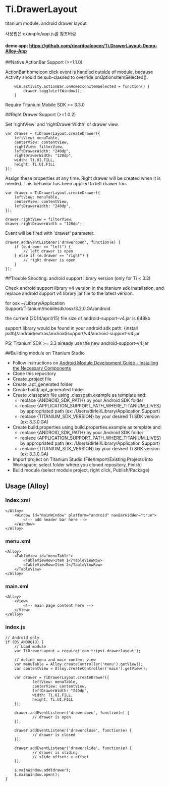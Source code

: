 Ti.DrawerLayout
===============

titanium module: android drawer layout


사용법은 example/app.js를 참조바람


#### demo app: https://github.com/ricardoalcocer/Ti.DrawerLayout-Demo-Alloy-App


##Native ActionBar Support (>=1.1.0)

ActionBar homeIcon click event is handled outside of module, because Activity should be sub-classed to override onOptionsItemSelected().

```
	win.activity.actionBar.onHomeIconItemSelected = function() {
		drawer.toggleLeftWindow();
	}
```

Require Titanium Mobile SDK >= 3.3.0


##Right Drawer Support (>=1.0.2)

Set 'rightView' and 'rightDrawerWidth' of drawer view.


```
var drawer = TiDrawerLayout.createDrawer({
    leftView: menuTable,
    centerView: contentView,
	rightView: filterView,
    leftDrawerWidth: "240dp",
	rightDrawerWidth: "120dp",
    width: Ti.UI.FILL,
    height: Ti.UI.FILL
});
```


Assign these properties at any time. Right drawer will be created when it is needed. This behavior has been applied to left drawer too.

```
var drawer = TiDrawerLayout.createDrawer({
    leftView: menuTable,
    centerView: contentView,
    leftDrawerWidth: "240dp",
});

drawer.rightView = filterView;
drawer.rightDrawerWidth = "120dp";
```


Event will be fired with 'drawer' parameter.

```
drawer.addEventListener('draweropen', function(e) {
	if (e.drawer == "left") {
        // left drawer is open
	} else if (e.drawer == "right") {
        // right drawer is open
	}
});
```


##Trouble Shooting: android support library version (only for Ti < 3.3)

Check android support library v4 version in the titanium sdk installation,
and replace android support v4 library jar file to the latest version.

for osx
~/Library/Application Support/Titanium/mobilesdk/osx/3.2.0.GA/android

the current (2014/april/15) file size of android-support-v4.jar is 648kb


support library would be found in your android sdk path:
{install path}/android/extras/android/support/v4/android-support-v4.jar

PS: Titanium SDK >= 3.3 already use the new android-support-v4.jar


##Building module on Titanium Studio

- Follow instructions on [Android Module Development Guide - Installing the Necessary Components](http://docs.appcelerator.com/titanium/latest/#!/guide/Android_Module_Development_Guide-section-29004945_AndroidModuleDevelopmentGuide-InstallingtheNecessaryComponents)
- Clone this repository
- Create .project file
- Create .apt_generated folder
- Create build/.apt_generated folder
- Create .classpath file using .classpath.example as template and:
	- replace {ANDROID_SDK_PATH} by your Android SDK folder
	- replace {APPLICATION_SUPPORT_PATH_WHERE_TITANIUM_LIVES} by appropriated path (ex: /Users/dirlei/Library/Application Support)
	- replace {TITANIUM_SDK_VERSION} by your desired Ti SDK version (ex: 3.3.0.GA)
- Create build.properties using build.properties.example as template and:
	- replace {ANDROID_SDK_PATH} by your Android SDK folder
	- replace {APPLICATION_SUPPORT_PATH_WHERE_TITANIUM_LIVES} by appropriated path (ex: /Users/dirlei/Library/Application Support)
	- replace {TITANIUM_SDK_VERSION} by your desired Ti SDK version (ex: 3.3.0.GA)
- Import project on Titanium Studio (File/Import/Existing Projects into Workspace, select folder where you cloned repository, Finish)
- Build module (select module project, right click, Publish/Package)


## Usage (Alloy)

### index.xml
```
</Alloy>
    <Window id="mainWindow" platform="android" navBarHidden="true">
    	<!-- add header bar here -->
    </Window>
</Alloy>
```

### menu.xml
```
<Alloy>
	<TableView id="menuTable">
		<TableViewRow>Item 1</TableViewRow>
		<TableViewRow>Item 2</TableViewRow>
	</TableView>
</Alloy>
```
### main.xml
```
<Alloy>
	<View>
		<!-- main page content here -->
	</View>
</Alloy>
```

### index.js
```
// Android only
if (OS_ANDROID) {
	// Load module
	var TiDrawerLayout = require('com.tripvi.drawerlayout');
	
	// define menu and main content view
	var menuTable = Alloy.createController('menu').getView();
	var contentView = Alloy.createController('main').getView();
	
	var drawer = TiDrawerLayout.createDrawer({
	        leftView: menuTable,
	        centerView: contentView,
	        leftDrawerWidth: "240dp",
	        width: Ti.UI.FILL,
	        height: Ti.UI.FILL
	});

	drawer.addEventListener('draweropen', function(e) {
	        // drawer is open
	});

	drawer.addEventListener('drawerclose', function(e) {
	        // drawer is closed
	});
	
	drawer.addEventListener('drawerslide', function(e) {
			// drawer is sliding
	        // slide offset: e.offset
	});
	
	$.mainWindow.add(drawer);
	$.mainWindow.open();
}
```
